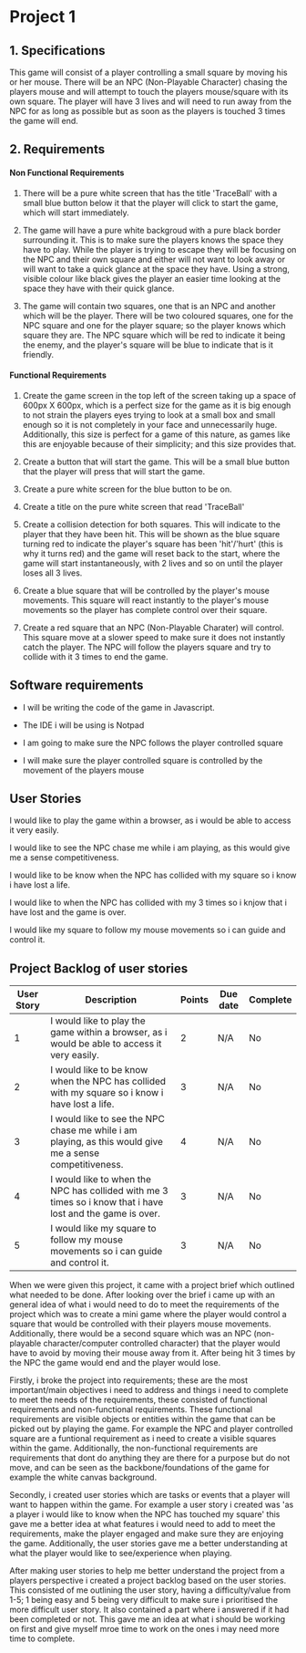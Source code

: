 # Project 1

## 1. Specifications
This game will consist of a player controlling a small square by moving his or her mouse. There will be an NPC (Non-Playable Character) chasing the players mouse and will attempt to touch the players mouse/square with its own square. The player will have 3 lives and will need to run away from the NPC for as long as possible but as soon as the players is touched 3 times the game will end.

## 2. Requirements
#### Non Functional Requirements
1. There will be a pure white screen that has the title 'TraceBall' with a small blue button below it that the player will click to start the game, which will start immediately.

2. The game will have a pure white backgroud with a pure black border surrounding it. This is to make sure the players knows the space they have to play. While the player is trying to escape they will be focusing on the NPC and their own square and either will not want to look away or will want to take a quick glance at the space they have. Using a strong, visible colour like black gives the player an easier time looking at the space they have with their quick glance. 

3. The game will contain two squares, one that is an NPC and another which will be the player. There will be two coloured squares, one for the NPC square and one for the player square; so the player knows which square they are. The NPC square which will be red to indicate it being the enemy, and the player's square will be blue to indicate that is it friendly.

#### Functional Requirements
1. Create the game screen in the top left of the screen taking up a space of 600px X 600px, which is a perfect size for the game as it is big enough to not strain the players eyes trying to look at a small box and small enough so it is not completely in your face and unnecessarily huge. Additionally, this size is perfect for a game of this nature, as games like this are enjoyable because of their simplicity; and this size provides that.

2. Create a button that will start the game. This will be a small blue button that the player will press that will start the game.

3. Create a pure white screen for the blue button to be on.

4. Create a title on the pure white screen that read 'TraceBall'

5. Create a collision detection for both squares. This will indicate to the player that they have been hit. This will be shown as the blue square turning red to indicate the player's square has been 'hit'/'hurt' (this is why it turns red) and the game will reset back to the start, where the game will start instantaneously, with 2 lives and so on until the player loses all 3 lives.

6. Create a blue square that will be controlled by the player's mouse movements. This square will react instantly to the player's mouse movements so the player has complete control over their square.

7. Create a red square that an NPC (Non-Playable Charater) will control. This square move at a slower speed to make sure it does not instantly catch the player. The NPC will follow the players square and try to collide with it 3 times to end the game.

## Software requirements 
* I will be writing the code of the game in Javascript.

* The IDE i will be using is Notpad

* I am going to make sure the NPC follows the player controlled square

* I will make sure the player controlled square is controlled by the movement of the players mouse


## User Stories

I would like to play the game within a browser, as i would be able to access it very easily.

I would like to see the NPC chase me while i am playing, as this would give me a sense competitiveness.

I would like to be know when the NPC has collided with my square so i know i have lost a life.

I would like to when the NPC has collided with my 3 times so i knjow that i have lost and the game is over.

I would like my square to follow my mouse movements so i can guide and control it.

## Project Backlog of user stories

|User Story|Description|Points|Due date|Complete|
|----------|------------------------------------------------------------------------------------------------|--------------|-------|---|
| 1 |I would like to play the game within a browser, as i would be able to access it very easily.|2|N/A|No|
| 2 |I would like to be know when the NPC has collided with my square so i know i have lost a life.|3|N/A|No|
| 3 |I would like to see the NPC chase me while i am playing, as this would give me a sense competitiveness.|4|N/A|No|
| 4 |I would like to when the NPC has collided with me 3 times so i know that i have lost and the game is over.|3|N/A|No|
| 5 |I would like my square to follow my mouse movements so i can guide and control it.|3|N/A|No|

When we were given this project, it came with a project brief which outlined what needed to be done. After looking over the brief i came up with an general idea of what i would need to do to meet the requirements of the project which was to create a mini game where the player would control a square that would be controlled with their players mouse movements. Additionally, there would be a second square which was an NPC (non-playable character/computer controlled character) that the player would have to avoid by moving their mouse away from it. After being hit 3 times by the NPC the game would end and the player would lose.

Firstly, i broke the project into requirements; these are the most important/main objectives i need to address and things i need to complete to meet the needs of the requirements, these consisted of functional requirements and non-functional requirements. These functional requirements are visible objects or entities within the game that can be picked out by playing the game. For example the NPC and player controlled square are a funtional requirement as i need to create a visible squares within the game. Additionally, the non-functional requirements are requirements that dont do anything they are there for a purpose but do not move, and can be seen as the backbone/foundations of the game for example the white canvas background.

Secondly, i created user stories which are tasks or events that a player will want to happen within the game. For example a user story i created was 'as a player i would like to know when the NPC has touched my square' this gave me a better idea at what features i would need to add to meet the requirements, make the player engaged and make sure they are enjoying the game. Additionally, the user stories gave me a better understanding at what the player would like to see/experience when playing. 

After making user stories to help me better understand the project from a players perspective i created a project backlog based on the user stories. This consisted of me outlining the user story, having a difficulty/value from 1-5; 1 being easy and 5 being very difficult to make sure i prioritised the more difficult user story. It also contained a part where i answered if it had been completed or not. This gave me an idea at what i should be working on first and give myself mroe time to work on the ones i may need more time to complete.
